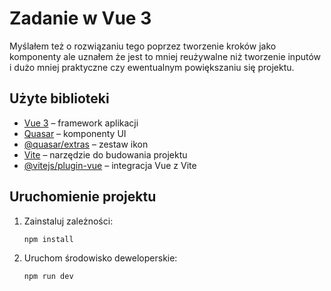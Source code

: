 # Zadanie w Vue 3

Myślałem też o rozwiązaniu tego poprzez tworzenie kroków jako komponenty ale uznałem że jest to mniej reużywalne niż tworzenie inputów i dużo mniej praktyczne czy ewentualnym powiększaniu się projektu.

## Użyte biblioteki

- [Vue 3](https://vuejs.org/) – framework aplikacji
- [Quasar](https://quasar.dev/) – komponenty UI
- [@quasar/extras](https://github.com/quasarframework/quasar-extras) – zestaw ikon
- [Vite](https://vitejs.dev/) – narzędzie do budowania projektu
- [@vitejs/plugin-vue](https://github.com/vitejs/vite/tree/main/packages/plugin-vue) – integracja Vue z Vite

## Uruchomienie projektu

1. Zainstaluj zależności:
   ```bash
   npm install
   ```
2. Uruchom środowisko deweloperskie:
   ```bash
   npm run dev
   ```
